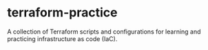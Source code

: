 # terraform-practice
A collection of Terraform scripts and configurations for learning and practicing infrastructure as code (IaC).

